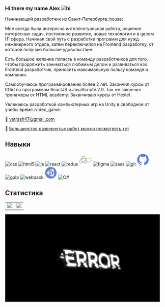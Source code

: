 
### Hi there my name Alex <img src="https://user-images.githubusercontent.com/1303154/88677602-1635ba80-d120-11ea-84d8-d263ba5fc3c0.gif" width="24px" height="24px" alt="hi">


<p>Начинающий разработчик из Санкт-Петербурга.:house:</p>

<p>Мне всегда была интересна интеллектуальная работа, решение интересных задач, постоянное развитие, новые технологии и в целом IT-сфера. Начинал свой путь с разработки программ для нужд инженерного отдела, затем переключился на Frontend разработку, от которой получаю большое удовольствие.</p>

<p>Есть большое желание попасть в команду разработчиков для того, чтобы продолжить заниматься любимым делом и развиваться как Frontend разработчик, приносить максимальную пользу команде и компании.</p>

<p>Самообучаюсь программированию более 2 лет. Закончил курсы от ItGid по программам ReactJS и JavaScriptv.2.0. Так же закончил тренажеры от HTML academy. Заканчиваю курсы от Hexlet.</p>
<p>Увлекаюсь разработкой компьютерных игр на Unity в свободное от учебы время.:video_game:</p>

:email: <a href="vetrash47@gmail.com">vetrash47@gmail.com</a>


:space_invader: <a href=https://vetrash.github.io/>Большинство развернутых работ можно посмотреть тут</a>
## Навыки
<p align="left" background="lemonchiffon" style="background=lemonchiffon">
	<img src="https://cdn.jsdelivr.net/gh/devicons/devicon/icons/css3/css3-original.svg" alt="css" width="40" height="40"/>
	<img src="https://cdn.jsdelivr.net/gh/devicons/devicon/icons/html5/html5-original.svg" alt="html5" width="40" height="40"/>
	<img src="https://cdn.jsdelivr.net/gh/devicons/devicon/icons/javascript/javascript-original.svg" alt="js" width="40" height="40"/>
	<img src="https://cdn.jsdelivr.net/gh/devicons/devicon/icons/react/react-original.svg" alt="react" width="40" height="40"/>
	<img src="https://cdn.jsdelivr.net/gh/devicons/devicon/icons/redux/redux-original.svg" alt="redux" width="40" height="40"/>
	<img src="img/redux-saga.svg" alt="saga" width="40" height="40"/>
	<img src="https://cdn.jsdelivr.net/gh/devicons/devicon/icons/figma/figma-original.svg" alt="figma" width="40" height="40"/>
	<img src="https://cdn.jsdelivr.net/gh/devicons/devicon/icons/sass/sass-original.svg" alt="sass" width="40" height="40"/>
	<img src="https://cdn.jsdelivr.net/gh/devicons/devicon/icons/git/git-original.svg" alt="git" width="40" height="40"/>
	<img src="img/github.svg" alt="github" width="40" height="40"/>
	<img src="https://cdn.jsdelivr.net/gh/devicons/devicon/icons/gulp/gulp-plain.svg" alt="gulp" width="40" height="40"/>
	<img src="https://cdn.jsdelivr.net/gh/devicons/devicon/icons/webpack/webpack-original.svg" alt="webpack" width="40" height="40"/>
	<img src="img/unity.svg" alt="unity" width="40" height="40"/>
	<img src="https://cdn.jsdelivr.net/gh/devicons/devicon/icons/csharp/csharp-line.svg" alt="C#" width="40" height="40"/>        
</p>

## Статистика
<table style="border-collapse: collapse; border: none;">
  <tr style="padding: 0">
    <!-- GitHub Stats Card -->  
    <td valign="top"><img height="200" src="https://github-readme-stats.vercel.app/api?username=Vetrash&theme=tokyonight"/></td>
    <!-- GitHub Top Language Card -->
    <td valign="top"><img height="200" src="https://github-readme-stats.vercel.app/api/top-langs/?username=Vetrash&layout=compact&theme=tokyonight"/></td>
  </tr>
</table>

<div align="center">
<img  align="center" src="https://github.com/Vetrash/Vetrash/blob/main/img/error.gif"></img>
</div>
